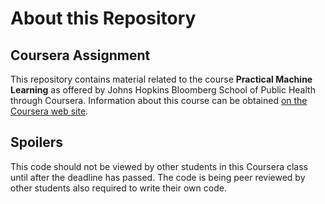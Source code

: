 # About this Repository

## Coursera Assignment

This repository contains material related to the course 
__Practical Machine Learning__ as offered by Johns Hopkins Bloomberg School of
Public Health through Coursera.  Information about this course can be obtained
[on the Coursera web site](https://www.coursera.org/course/predmachlearn).

## Spoilers

This code should not be viewed by other students in this Coursera class until 
after the deadline has passed. The code is being peer reviewed by other students 
also required to write their own code.